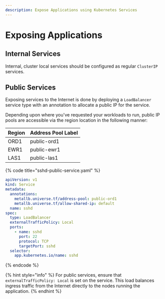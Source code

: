 ```yaml
---
description: Expose Applications using Kubernetes Services
---
```


# Exposing Applications

## Internal Services

Internal, cluster local services should be configured as regular `ClusterIP` services.

## Public Services

Exposing services to the Internet is done by deploying a `LoadBalancer` service type with an annotation to allocate a public IP for the service.

Depending upon where you've requested your workloads to run, public IP pools are accessible via the region location in the following manner:

| Region | Address Pool Label |
| :--- | :--- |
| ORD1 | public-ord1 |
| EWR1 | public-ewr1 |
| LAS1 | public-las1 |

{% code title="sshd-public-service.yaml" %}
```yaml
apiVersion: v1
kind: Service
metadata:
  annotations:
    metallb.universe.tf/address-pool: public-ord1
    metallb.universe.tf/allow-shared-ip: default
  name: sshd
spec:
  type: LoadBalancer
  externalTrafficPolicy: Local
  ports:
    - name: sshd
      port: 22
      protocol: TCP
      targetPort: sshd
  selector:
    app.kubernetes.io/name: sshd
```
{% endcode %}

{% hint style="info" %}
For public services, ensure that `externalTrafficPolicy: Local` is set on the service. This load balances ingress traffic from the Internet directly to the  nodes running the  application.
{% endhint %}



